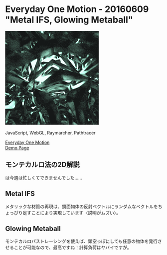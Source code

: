 # Everyday One Motion - 20160609 "Metal IFS, Glowing Metaball"  

![](20160609.gif)  

JavaScript, WebGL, Raymarcher, Pathtracer  

[Everyday One Motion](http://motions.work/motion/262)  
[Demo Page](http://fms-cat.github.io/eom_20160609/dist)  

## モンテカルロ法の2D解説

は今週は忙しくてできませんでした……  

## Metal IFS

メタリックな材質の再現は、鏡面物体の反射ベクトルにランダムなベクトルをちょっぴり足すことにより実現しています（説明がムズい）。  

## Glowing Metaball

モンテカルロパストレーシングを使えば、頭空っぽにしても任意の物体を発行させることが可能なので、最高ですね！計算負荷はヤバイですが。  
